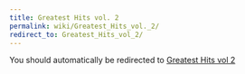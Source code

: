 ```yaml
---
title: Greatest Hits vol. 2
permalink: wiki/Greatest_Hits_vol._2/
redirect_to: Greatest_Hits_vol_2/
---
```


You should automatically be redirected to [Greatest Hits vol 2](Greatest_Hits_vol_2/)

